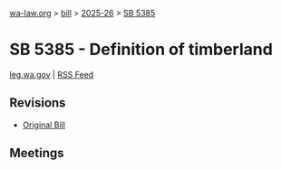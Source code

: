 [wa-law.org](/) > [bill](/bill/) > [2025-26](/bill/2025-26/) > [SB 5385](/bill/2025-26/sb/5385/)

# SB 5385 - Definition of timberland
[leg.wa.gov](https://app.leg.wa.gov/billsummary?BillNumber=5385&Year=2025&Initiative=false) | [RSS Feed](./rss.xml)

## Revisions
* [Original Bill](1/)

## Meetings